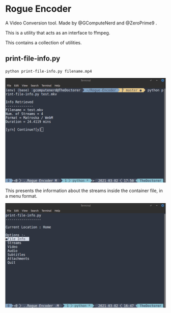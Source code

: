 # Rogue Encoder

A Video Conversion tool. Made by @GComputeNerd and @ZeroPrime9 .

This is a utility that acts as an interface to ffmpeg.

This contains a collection of utilities.

## print-file-info.py

`python print-file-info.py filename.mp4`

![print-file-info.py Screenshot](img/scr1.png)

This presents the information about the streams inside the container file, in a menu format.

![print-file-info.py Menu Screenshot](img/scr2.png)
